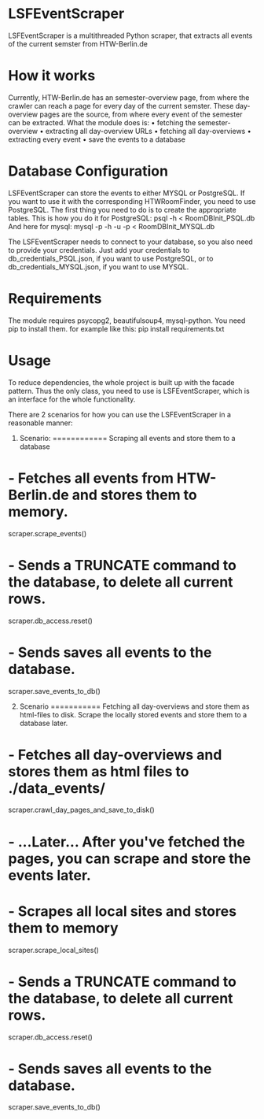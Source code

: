 # LSFEventScraper
LSFEventScraper is a multithreaded Python scraper, that extracts all events of the current semster from HTW-Berlin.de

# How it works
Currently, HTW-Berlin.de has an semester-overview page, from where the crawler can reach a page for every day of the current semster.
These day-overview pages are the source, from where every event of the semester can be extracted. What the module does is:
• fetching the semester-overview
• extracting all day-overview URLs
• fetching all day-overviews
• extracting every event
• save the events to a database

# Database Configuration
LSFEventScraper can store the events to either MYSQL or PostgreSQL. If you want to use it with the corresponding HTWRoomFinder, you need to use PostgreSQL.
The first thing you need to do is to create the appropriate tables.
This is how you do it for PostgreSQL:
psql -h <your host> <db-name> <user> < RoomDBInit_PSQL.db
And here for mysql:
mysql -p -h <your host> -u <user> -p <db-name> < RoomDBInit_MYSQL.db

The LSFEventScraper needs to connect to your database, so you also need to provide your credentials.
Just add your credentials to db_credentials_PSQL.json, if you want to use PostgreSQL,
or to db_credentials_MYSQL.json, if you want to use MYSQL.

# Requirements
The module requires psycopg2, beautifulsoup4, mysql-python. You need pip to install them. for example like this:
pip install requirements.txt

# Usage
To reduce dependencies, the whole project is built up with the facade pattern. Thus the only class, you need to use is LSFEventScraper,
which is an interface for the whole functionality.

There are 2 scenarios for how you can use the LSFEventScraper in a reasonable manner:
1. Scenario:
============
Scraping all events and store them to a database

# - Fetches all events from HTW-Berlin.de and stores them to memory.
scraper.scrape_events()

# - Sends a TRUNCATE command to the database, to delete all current rows.
scraper.db_access.reset()

# - Sends saves all events to the database.
scraper.save_events_to_db()


2. Scenario
===========
Fetching all day-overviews and store them as html-files to disk. Scrape the locally stored events and store them to a database later.
# - Fetches all day-overviews and stores them as html files to ./data_events/
scraper.crawl_day_pages_and_save_to_disk()

# - ...Later... After you've fetched the pages, you can scrape and store the events later.

# - Scrapes all local sites and stores them to memory
scraper.scrape_local_sites()
# - Sends a TRUNCATE command to the database, to delete all current rows.
scraper.db_access.reset()
# - Sends saves all events to the database.
scraper.save_events_to_db()







